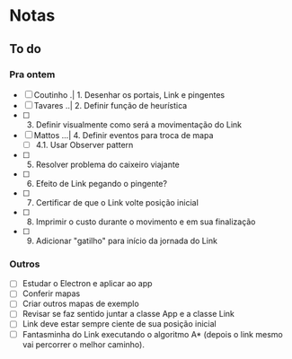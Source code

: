 # Notas

## To do

### Pra ontem

- [ ] Coutinho .| 1. Desenhar os portais, Link e pingentes
- [ ] Tavares ..| 2. Definir função de heurística
- [ ] 3. Definir visualmente como será a movimentação do Link
- [ ] Mattos ...| 4. Definir eventos para troca de mapa
  - [ ] 4.1. Usar Observer pattern
- [ ] 5. Resolver problema do caixeiro viajante
- [ ] 6. Efeito de Link pegando o pingente?
- [ ] 7. Certificar de que o Link volte posição inicial
- [ ] 8. Imprimir o custo durante o movimento e em sua finalização
- [ ] 9. Adicionar "gatilho" para início da jornada do Link

### Outros

- [ ] Estudar o Electron e aplicar ao app
- [ ] Conferir mapas
- [ ] Criar outros mapas de exemplo
- [ ] Revisar se faz sentido juntar a classe App e a classe Link
- [ ] Link deve estar sempre ciente de sua posição inicial
- [ ] Fantasminha do Link executando o algoritmo A\* (depois o link mesmo vai percorrer o melhor caminho).
